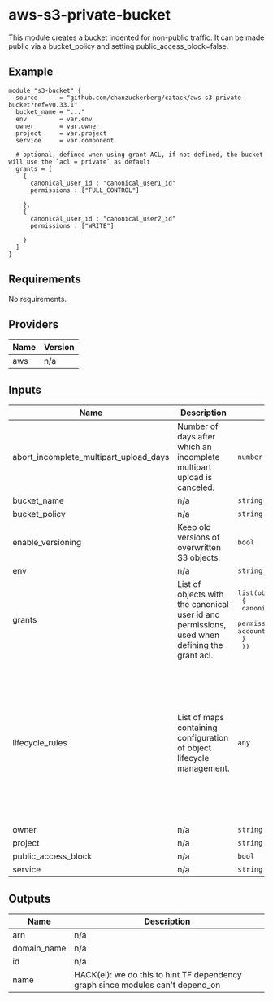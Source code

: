 # aws-s3-private-bucket

This module creates a bucket indented for non-public traffic. It can be made public via a bucket_policy and setting public_access_block=false.

## Example

```hcl
module "s3-bucket" {
  source      = "github.com/chanzuckerberg/cztack/aws-s3-private-bucket?ref=v0.33.1"
  bucket_name = "..."
  env         = var.env
  owner       = var.owner
  project     = var.project
  service     = var.component

  # optional, defined when using grant ACL, if not defined, the bucket will use the `acl = private` as default
  grants = [
    {
      canonical_user_id : "canonical_user1_id"
      permissions : ["FULL_CONTROL"]

    },
    {
      canonical_user_id : "canonical_user2_id"
      permissions : ["WRITE"]

    }
  ]
}
```

<!-- START -->
## Requirements

No requirements.

## Providers

| Name | Version |
|------|---------|
| aws | n/a |

## Inputs

| Name | Description | Type | Default | Required |
|------|-------------|------|---------|:--------:|
| abort\_incomplete\_multipart\_upload\_days | Number of days after which an incomplete multipart upload is canceled. | `number` | `14` | no |
| bucket\_name | n/a | `string` | n/a | yes |
| bucket\_policy | n/a | `string` | `""` | no |
| enable\_versioning | Keep old versions of overwritten S3 objects. | `bool` | `true` | no |
| env | n/a | `string` | n/a | yes |
| grants | List of objects with the canonical user id and permissions, used when defining the grant acl. | <pre>list(object(<br>    {<br>      canonical_user_id : string,      <br>      permissions : list(string), # a list of permissions granted to the AWS account with the canonical user      <br>    }<br>  ))</pre> | `[]` | no |
| lifecycle\_rules | List of maps containing configuration of object lifecycle management. | `any` | <pre>[<br>  {<br>    "enabled": true,<br>    "expiration": {<br>      "expired_object_delete_marker": true<br>    },<br>    "noncurrent_version_expiration": {<br>      "days": 365<br>    },<br>    "noncurrent_version_transition": {<br>      "days": 30,<br>      "storage_class": "STANDARD_IA"<br>    }<br>  }<br>]</pre> | no |
| owner | n/a | `string` | n/a | yes |
| project | n/a | `string` | n/a | yes |
| public\_access\_block | n/a | `bool` | `true` | no |
| service | n/a | `string` | n/a | yes |

## Outputs

| Name | Description |
|------|-------------|
| arn | n/a |
| domain\_name | n/a |
| id | n/a |
| name | HACK(el): we do this to hint TF dependency graph since modules can't depend\_on |

<!-- END -->
